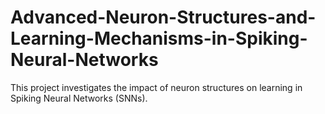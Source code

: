 # Advanced-Neuron-Structures-and-Learning-Mechanisms-in-Spiking-Neural-Networks
This project investigates the impact of neuron structures on learning in Spiking Neural Networks (SNNs).

